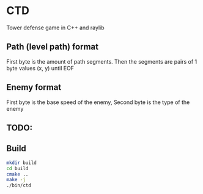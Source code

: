 # CTD
Tower defense game in C++ and raylib

## Path (level path) format
First byte is the amount of path segments.
Then the segments are pairs of 1 byte values (x, y) until EOF

## Enemy format
First byte is the base speed of the enemy,
Second byte is the type of the enemy

## TODO:

## Build
```bash
mkdir build
cd build
cmake ..
make -j
./bin/ctd
```
